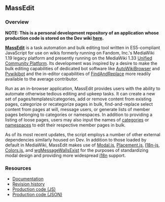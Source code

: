 ## MassEdit ##

### Overview ###

__NOTE: This is a personal development repository of an application whose production code is stored on the Dev wiki [here](https://dev.wikia.com/wiki/MassEdit).__

[__MassEdit__](https://dev.wikia.com/wiki/MassEdit) is a task automation and bulk editing tool written in ES5-compliant JavaScript for use on wikis formerly running on Fandom, Inc.'s MediaWiki 1.19 legacy platform and presently running on the MediaWiki 1.33 [Unified Community Platform](https://community.fandom.com/wiki/Help:Unified_Community_Platform). Its development was inspired by a desire to make the bulk editing capabilities of dedicated bot software like [AutoWikiBrowser](https://github.com/reedy/AutoWikiBrowser) and [Pywikibot](https://github.com/wikimedia/pywikibot) and the in-editor capabilities of [FindAndReplace](https://dev.wikia.com/wiki/FindAndReplace) more readily available to the average contributor.

Run as an in-browser application, MassEdit provides users with the ability to automate otherwise tedious editing and upkeep tasks. It can create a new set of pages/templates/categories, add or remove content from existing pages, categorize or recategorize pages in bulk, find-and-replace select content from pages at will, message users, or generate lists of member pages belonging to categories or namespaces. In addition to providing a listing of loose pages, users may also input the names of [categories](https://www.mediawiki.org/wiki/Help:Categories) or [namespaces](https://www.mediawiki.org/wiki/Help:Namespaces) to edit their respective member pages in bulk.

As of its most recent updates, the script employs a number of other external dependencies similarly housed on Dev. In addition to those loaded by default in MediaWiki, MassEdit makes use of [Modal.js](https://dev.wikia.com/wiki/Modal), [Placement.js](https://dev.wikia.com/wiki/Placement), [I18n-js](https://dev.wikia.com/wiki/I18n-js), [Colors.js](https://dev.wikia.com/wiki/Colors), and [wgMessageWallsExist](https://dev.wikia.com/wiki/WgMessageWallsExist) for the purposes of standardizing modal design and providing more widespread [i18n](https://en.wikipedia.org/wiki/Internationalization_and_localization) support.

### Resources ###

* [Documentation](https://dev.wikia.com/wiki/MassEdit)
* [Revision history](https://dev.wikia.com/wiki/MediaWiki:MassEdit/code.js?action=history)
* [Production code (JS)](https://dev.wikia.com/wiki/MediaWiki:MassEdit/code.js)
* [Production code (JSON)](https://dev.wikia.com/wiki/MediaWiki:Custom-MassEdit/i18n.json)